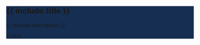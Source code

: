<style>

@media (min-width: 40em) {
.cds-hero-callout {
    max-width: 80rem;
}

.cds-hero {
    background-color: #162e51;
}
</style>
<section class="cds-hero">
  <div class="container">
    <div class="cds-hero-callout" style="max-width:50%">
      <h1 class="cds-hero-heading">
          <span class="text-white">{{ include.title }}</span>
      </h1>
          <p>{{ include.description }}</p>
          
    </div>
  </div>
</section>
